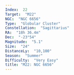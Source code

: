 ```yaml
---
Index:  22
Target:  "M22"
NGC:  "NGC 6656"
Type:  "Globular Cluster"
Constellation:  "Sagittarius"
RA:  "18h 36.4m"
Dec:  "-23°54"
Magnitude:  "5.1"
Size:  "24"
DistanceLy:  "10,100"
Season:  "Summer"
Difficulty:  "Very Easy"
title: "M22: NGC 6656"
---
```

